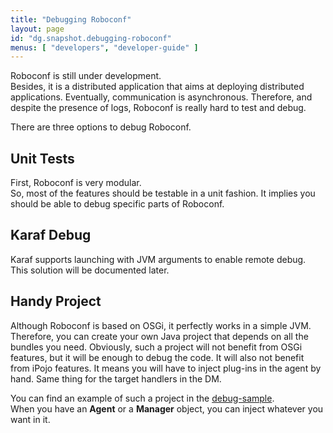 ```yaml
---
title: "Debugging Roboconf"
layout: page
id: "dg.snapshot.debugging-roboconf"
menus: [ "developers", "developer-guide" ]
---
```


Roboconf is still under development.  
Besides, it is a distributed application that aims at deploying distributed applications.
Eventually, communication is asynchronous. Therefore, and despite the presence of logs,
Roboconf is really hard to test and debug.

There are three options to debug Roboconf.


## Unit Tests

First, Roboconf is very modular.  
So, most of the features should be testable in a unit fashion. It implies you should be
able to debug specific parts of Roboconf.


## Karaf Debug

Karaf supports launching with JVM arguments to enable remote debug.  
This solution will be documented later.


## Handy Project

Although Roboconf is based on OSGi, it perfectly works in a simple JVM.  
Therefore, you can create your own Java project that depends on all the bundles you need.
Obviously, such a project will not benefit from OSGi features, but it will be enough to
debug the code. It will also not benefit from iPojo features. It means you will have to
inject plug-ins in the agent by hand. Same thing for the target handlers in the DM.

You can find an example of such a project in the [debug-sample](https://github.com/vincent-zurczak/roboconf-debug-sample).  
When you have an **Agent** or a **Manager** object, you can inject whatever you want in it.
